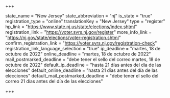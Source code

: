 +++

state_name = "New Jersey"
state_abbreviation = "nj"
is_state = "true"
registration_type = "online"
translationKey = "New Jersey"
type = "register"
hp_link = "https://www.state.nj.us/state/elections/index.shtml"
registration_link = "https://voter.svrs.nj.gov/register"
more_info_link = "https://nj.gov/state/elections/voter-registration.shtml"
confirm_registration_link = "https://voter.svrs.nj.gov/registration-check"
registration_link_language_selection = "true"
ip_deadline = "martes, 18 de octubre de 2022"
online_deadline = "martes, 18 de octubre de 2022"
mail_postmarked_deadline = "debe tener el sello del correo martes, 18 de octubre de 2022"
default_ip_deadline = "hasta 21 días antes del día de las elecciones"
default_online_deadline = "hasta 21 días antes del día de las elecciones"
default_mail_postmarked_deadline = "debe tener el sello del correo 21 días antes del día de las elecciones"

+++